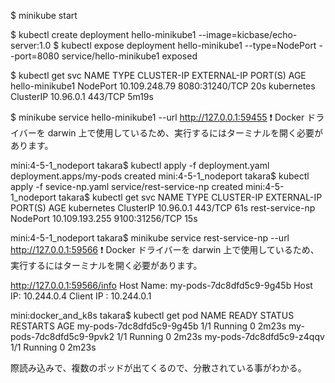 
$ minikube start

$ kubectl create deployment hello-minikube1 --image=kicbase/echo-server:1.0
$ kubectl expose deployment hello-minikube1 --type=NodePort --port=8080
service/hello-minikube1 exposed

$ kubectl get svc
NAME              TYPE        CLUSTER-IP      EXTERNAL-IP   PORT(S)          AGE
hello-minikube1   NodePort    10.109.248.79   <none>        8080:31240/TCP   20s
kubernetes        ClusterIP   10.96.0.1       <none>        443/TCP          5m19s

$ minikube service hello-minikube1 --url
http://127.0.0.1:59455
❗  Docker ドライバーを darwin 上で使用しているため、実行するにはターミナルを開く必要があります。


mini:4-5-1_nodeport takara$ kubectl apply -f deployment.yaml 
deployment.apps/my-pods created
mini:4-5-1_nodeport takara$ kubectl apply -f sevice-np.yaml 
service/rest-service-np created
mini:4-5-1_nodeport takara$ kubectl get svc
NAME              TYPE        CLUSTER-IP       EXTERNAL-IP   PORT(S)          AGE
kubernetes        ClusterIP   10.96.0.1        <none>        443/TCP          61s
rest-service-np   NodePort    10.109.193.255   <none>        9100:31256/TCP   15s

mini:4-5-1_nodeport takara$ minikube service rest-service-np --url
http://127.0.0.1:59566
❗  Docker ドライバーを darwin 上で使用しているため、実行するにはターミナルを開く必要があります。



http://127.0.0.1:59566/info
Host Name: my-pods-7dc8dfd5c9-9g45b Host IP: 10.244.0.4 Client IP : 10.244.0.1

mini:docker_and_k8s takara$ kubectl get pod
NAME                       READY   STATUS    RESTARTS   AGE
my-pods-7dc8dfd5c9-9g45b   1/1     Running   0          2m23s
my-pods-7dc8dfd5c9-9pvk2   1/1     Running   0          2m23s
my-pods-7dc8dfd5c9-z4qqv   1/1     Running   0          2m23s

際読み込みで、複数のポッドが出てくるので、分散されている事がわかる。



